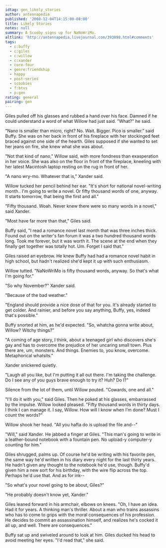 ```yaml
---
idtag: gen_likely_stories
author: antennapedia
published: '2008-12-04T14:15:00-08:00'
title: Likely Stories
notes: null
summary: A Scooby signs up for NaNoWriMo.
altlink: 'http://antennapedia.livejournal.com/393898.html#comments'
tags:
  - c:buffy
  - c:giles
  - c:willow
  - c:xander
  - core-four
  - genre:friendship
  - happy
  - post-series
  - scoobies
  - f:btvs
  - p:gen
rating: general
pairing: gen
---
```

Giles pulled off his glasses and rubbed a hand over his face. Damned if he could understand a word of what Willow had just said. "What?" he said.

"Nano is smaller than micro, right? No. Wait. Bigger. Pico is smaller." said Buffy. She was on her back in front of his fireplace with her stockinged feet braced against one side of the hearth. Giles supposed if she wanted to set her jeans on fire, she knew what she was about.

"Not that kind of nano," Willow said, with more fondness than exasperation in her voice. She was also on the floor in front of the fireplace, kneeling with her latest Macintosh laptop resting on the rug in front of her. 

"A nano wry-mo. Whatever that is," Xander said.

Willow tucked her pencil behind her ear. "It's short for national novel-writing month.. I'm going to write a novel. Or fifty thousand words of one, anyway. It starts tomorrow, that being the first and all." 

"Fifty thousand. Woah. Never knew there were so many words in a novel," said Xander.

"Most have far more than that," Giles said.

Buffy said, "I read a romance novel last month that was three inches thick. Found out on the writer's fan forum it was a two hundred thousand words long. Took me forever, but it was worth it. The scene at the end when they finally get together was totally hot. Um. Forget I said that."

Giles raised an eyebrow. He knew Buffy had had a romance novel habit in high school, but hadn't realized she'd kept it up with such enthusiasm.

Willow tutted. "NaNoWriMo is fifty thousand words, anyway. So that's what I'm going for."

"So why November?" Xander said.

"Because of the bad weather."

"England should provide a nice dose of that for you. It's already started to get colder. And rainier, and before you say anything, Buffy, yes, indeed that's possible."

Buffy snorted at him, as he'd expected. "So, whatcha gonna write about, Willow? Witchy things?"

"A coming of age story, I think, about a teenaged girl who discovers she's gay and has to overcome the prejudice of her uncaring small town. Plus there are, um, monsters. And things. Enemies to, you know, overcome. Metaphorical whatsits."

Xander snickered quietly.

"Laugh all you like, but I'm putting it all out there. I'm taking the challenge. Do I see any of you guys brave enough to try it? Huh? Do I?"

Silence from the lot of them, until Willow pouted. "Cowards, one and all."

"I'll do it with you," said Giles. Then he poked at his glasses, embarrassed by the impulse. Willow looked pleased. "Fifty thousand words in thirty days. I think I can manage it. I say, Willow. How will I know when I'm done? Must I count the words?"

Willow shook her head. "All you hafta do is upload the file and--"

"Will," said Xander. He jabbed a finger at Giles. "This man's going to write in a leather-bound notebook with a fountain pen. No upload-y computer-y counting for him."

Giles shrugged, palms up. Of course he'd be writing with his favorite pen, the same way he'd written in his diary every night for the last thirty years. He hadn't given any thought to the notebook he'd use, though. Buffy'd given him a new sort for his birthday, with the wire flip across the top. Perhaps he'd use that. And as for ink--

"So what's your novel going to be about, Giles?"

"He probably doesn't know yet, Xander."

Giles leaned forward in his armchair, elbows on knees. "Oh, I have an idea. Had it for years. A thinking man's thriller. About a man who trains assassins who has to come to grips with the moral consequences of his profession. He decides to commit an assassination himself, and realizes he's cocked it all up, and well. There are consequences."

Buffy sat up and swiveled around to look at him. Giles ducked his head to avoid meeting her eyes. "I'd read that," she said.
